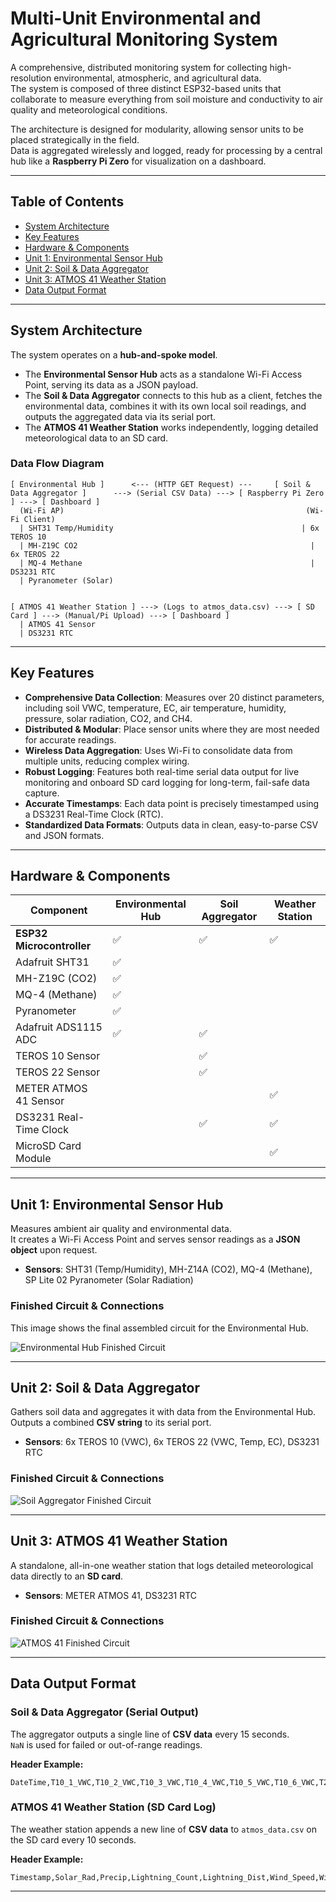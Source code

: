 # Multi-Unit Environmental and Agricultural Monitoring System

A comprehensive, distributed monitoring system for collecting high-resolution environmental, atmospheric, and agricultural data.  
The system is composed of three distinct ESP32-based units that collaborate to measure everything from soil moisture and conductivity to air quality and meteorological conditions.

The architecture is designed for modularity, allowing sensor units to be placed strategically in the field.  
Data is aggregated wirelessly and logged, ready for processing by a central hub like a **Raspberry Pi Zero** for visualization on a dashboard.

---

## Table of Contents
- [System Architecture](#system-architecture)
- [Key Features](#key-features)
- [Hardware & Components](#hardware--components)
- [Unit 1: Environmental Sensor Hub](#unit-1-environmental-sensor-hub)
- [Unit 2: Soil & Data Aggregator](#unit-2-soil--data-aggregator)
- [Unit 3: ATMOS 41 Weather Station](#unit-3-atmos-41-weather-station)
- [Data Output Format](#data-output-format)

---

## System Architecture
The system operates on a **hub-and-spoke model**.

- The **Environmental Sensor Hub** acts as a standalone Wi-Fi Access Point, serving its data as a JSON payload.
- The **Soil & Data Aggregator** connects to this hub as a client, fetches the environmental data, combines it with its own local soil readings, and outputs the aggregated data via its serial port.
- The **ATMOS 41 Weather Station** works independently, logging detailed meteorological data to an SD card.

### Data Flow Diagram
```
[ Environmental Hub ]      <--- (HTTP GET Request) ---     [ Soil & Data Aggregator ]      ---> (Serial CSV Data) ---> [ Raspberry Pi Zero ] ---> [ Dashboard ]
  (Wi-Fi AP)                                                      (Wi-Fi Client)
  | SHT31 Temp/Humidity                                          | 6x TEROS 10
  | MH-Z19C CO2                                                    | 6x TEROS 22
  | MQ-4 Methane                                                   | DS3231 RTC
  | Pyranometer (Solar)


[ ATMOS 41 Weather Station ] ---> (Logs to atmos_data.csv) ---> [ SD Card ] ---> (Manual/Pi Upload) ---> [ Dashboard ]
  | ATMOS 41 Sensor
  | DS3231 RTC
```

---

## Key Features
- **Comprehensive Data Collection**: Measures over 20 distinct parameters, including soil VWC, temperature, EC, air temperature, humidity, pressure, solar radiation, CO2, and CH4.
- **Distributed & Modular**: Place sensor units where they are most needed for accurate readings.
- **Wireless Data Aggregation**: Uses Wi-Fi to consolidate data from multiple units, reducing complex wiring.
- **Robust Logging**: Features both real-time serial data output for live monitoring and onboard SD card logging for long-term, fail-safe data capture.
- **Accurate Timestamps**: Each data point is precisely timestamped using a DS3231 Real-Time Clock (RTC).
- **Standardized Data Formats**: Outputs data in clean, easy-to-parse CSV and JSON formats.

---

## Hardware & Components

| Component                | Environmental Hub | Soil Aggregator | Weather Station |
|---------------------------|-------------------|------------------|-----------------|
| **ESP32 Microcontroller** | ✅ | ✅ | ✅ |
| Adafruit SHT31            | ✅ |   |   |
| MH-Z19C (CO2)             | ✅ |   |   |
| MQ-4 (Methane)            | ✅ |   |   |
| Pyranometer               | ✅ |   |   |
| Adafruit ADS1115 ADC      | ✅ | ✅ |   |
| TEROS 10 Sensor           |   | ✅ |   |
| TEROS 22 Sensor           |   | ✅ |   |
| METER ATMOS 41 Sensor     |   |   | ✅ |
| DS3231 Real-Time Clock    |   | ✅ | ✅ |
| MicroSD Card Module       |   |   | ✅ |

---

## Unit 1: Environmental Sensor Hub
Measures ambient air quality and environmental data.  
It creates a Wi-Fi Access Point and serves sensor readings as a **JSON object** upon request.

- **Sensors**: SHT31 (Temp/Humidity), MH-Z14A (CO2), MQ-4 (Methane), SP Lite 02 Pyranometer (Solar Radiation)

### Finished Circuit & Connections
This image shows the final assembled circuit for the Environmental Hub.

![Environmental Hub Finished Circuit](./images/environmental_hub_finished_circuit.jpg)

---

## Unit 2: Soil & Data Aggregator
Gathers soil data and aggregates it with data from the Environmental Hub.  
Outputs a combined **CSV string** to its serial port.
 
- **Sensors**: 6x TEROS 10 (VWC), 6x TEROS 22 (VWC, Temp, EC), DS3231 RTC

### Finished Circuit & Connections
![Soil Aggregator Finished Circuit](https://github.com/FazeelNizam/green_house_monitoring_system/blob/main/Images/Logger%20Circuit.jpg)

---

## Unit 3: ATMOS 41 Weather Station
A standalone, all-in-one weather station that logs detailed meteorological data directly to an **SD card**.

- **Sensors**: METER ATMOS 41, DS3231 RTC

### Finished Circuit & Connections
![ATMOS 41 Finished Circuit](https://github.com/FazeelNizam/green_house_monitoring_system/blob/main/Images/Atmos41%20Connected%20To%20Logger.jpg)

---

## Data Output Format

### Soil & Data Aggregator (Serial Output)
The aggregator outputs a single line of **CSV data** every 15 seconds.  
`NaN` is used for failed or out-of-range readings.

**Header Example:**
```csv
DateTime,T10_1_VWC,T10_2_VWC,T10_3_VWC,T10_4_VWC,T10_5_VWC,T10_6_VWC,T22_1_VWC,T22_1_Temp,T22_1_EC,T22_2_VWC,T22_2_Temp,T22_2_EC,T22_3_VWC,T22_3_Temp,T22_3_EC,T22_4_VWC,T22_4_Temp,T22_4_EC,T22_5_VWC,T22_5_Temp,T22_5_EC,T22_6_VWC,T22_6_Temp,T22_6_EC,Ext_Temp,Ext_Humid,Ext_CO2,Ext_SolarRad,Ext_CH4
```

### ATMOS 41 Weather Station (SD Card Log)
The weather station appends a new line of **CSV data** to `atmos_data.csv` on the SD card every 10 seconds.

**Header Example:**
```csv
Timestamp,Solar_Rad,Precip,Lightning_Count,Lightning_Dist,Wind_Speed,Wind_Dir,Gust_Speed,Air_Temp,Pressure,Rel_Humid,EC,Tilt_Angle,Drops,Spoons,RH_Temp,xTilt,yTilt
```

---
